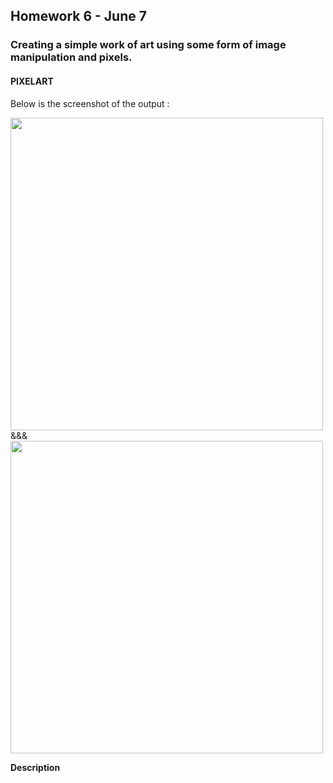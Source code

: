 ## Homework 6 - June 7

###  Creating a simple work of art using some form of image manipulation and pixels.

#### PIXELART

Below is the screenshot of the output :

<img src="https://github.com/ronit-singh/Intro_to_IM/blob/main/June%207/screenshot1.jpg" height="500">&amp;&amp;&amp;<img src="https://github.com/ronit-singh/Intro_to_IM/blob/main/June%207/screenshot3.jpg" height="500">

**Description**





